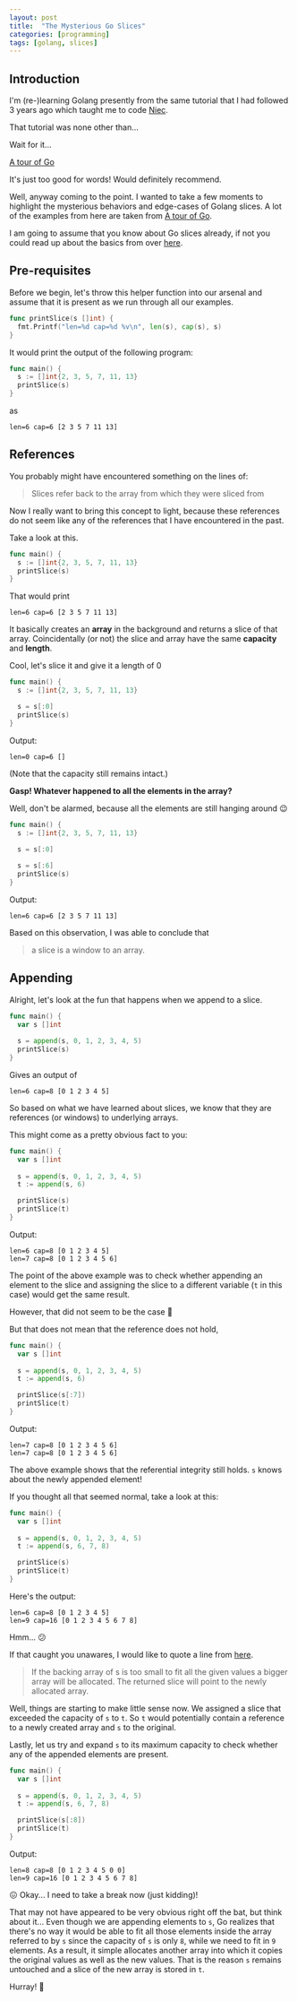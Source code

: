 ```yaml
---
layout: post
title:  "The Mysterious Go Slices"
categories: [programming]
tags: [golang, slices]
---
```


## Introduction

I'm (re-)learning Golang presently from the same tutorial that I had followed 3 years ago which taught me to code [Niec](https://github.com/tkshnwesper/niec).

That tutorial was none other than...

Wait for it...

[A tour of Go][A tour of Go]

It's just too good for words! Would definitely recommend.

Well, anyway coming to the point. I wanted to take a few moments to highlight the mysterious behaviors and edge-cases of Golang slices. A lot of the examples from here are taken from [A tour of Go][A tour of Go].

I am going to assume that you know about Go slices already, if not you could read up about the basics from over [here](https://tour.golang.org/moretypes/7).

## Pre-requisites

Before we begin, let's throw this helper function into our arsenal and assume that it is present as we run through all our examples.

```go
func printSlice(s []int) {
  fmt.Printf("len=%d cap=%d %v\n", len(s), cap(s), s)
}
```

It would print the output of the following program:

```go
func main() {
  s := []int{2, 3, 5, 7, 11, 13}
  printSlice(s)
}
```

as

```text
len=6 cap=6 [2 3 5 7 11 13]
```

## References

You probably might have encountered something on the lines of:

> Slices refer back to the array from which they were sliced from

Now I really want to bring this concept to light, because these references do not seem like any of the references that I have encountered in the past.

Take a look at this.

```go
func main() {
  s := []int{2, 3, 5, 7, 11, 13}
  printSlice(s)
}
```

That would print

```text
len=6 cap=6 [2 3 5 7 11 13]
```

It basically creates an **array** in the background and returns a slice of that array. Coincidentally (or not) the slice and array have the same **capacity** and **length**.

Cool, let's slice it and give it a length of 0

```go
func main() {
  s := []int{2, 3, 5, 7, 11, 13}

  s = s[:0]
  printSlice(s)
}
```

Output:

```text
len=0 cap=6 []
```

(Note that the capacity still remains intact.)

**Gasp! Whatever happened to all the elements in the array?**

Well, don't be alarmed, because all the elements are still hanging around 😉

```go
func main() {
  s := []int{2, 3, 5, 7, 11, 13}
  
  s = s[:0]

  s = s[:6]
  printSlice(s)
}
```

Output:

```text
len=6 cap=6 [2 3 5 7 11 13]
```

Based on this observation, I was able to conclude that

> a slice is a window to an array.

## Appending

Alright, let's look at the fun that happens when we append to a slice.

```go
func main() {
  var s []int
  
  s = append(s, 0, 1, 2, 3, 4, 5)
  printSlice(s)
}
```

Gives an output of

```text
len=6 cap=8 [0 1 2 3 4 5]
```

So based on what we have learned about slices, we know that they are references (or windows) to underlying arrays.

This might come as a pretty obvious fact to you:

```go
func main() {
  var s []int
  
  s = append(s, 0, 1, 2, 3, 4, 5)
  t := append(s, 6)

  printSlice(s)
  printSlice(t)
}
```

Output:

```text
len=6 cap=8 [0 1 2 3 4 5]
len=7 cap=8 [0 1 2 3 4 5 6]
```

The point of the above example was to check whether appending an element to the slice and assigning the slice to a different variable (`t` in this case) would get the same result.

However, that did not seem to be the case 🤔

But that does not mean that the reference does not hold,

```go
func main() {
  var s []int
  
  s = append(s, 0, 1, 2, 3, 4, 5)
  t := append(s, 6)

  printSlice(s[:7])
  printSlice(t)
}
```

Output:

```text
len=7 cap=8 [0 1 2 3 4 5 6]
len=7 cap=8 [0 1 2 3 4 5 6]
```

The above example shows that the referential integrity still holds. `s` knows about the newly appended element!

If you thought all that seemed normal, take a look at this:

```go
func main() {
  var s []int
  
  s = append(s, 0, 1, 2, 3, 4, 5)
  t := append(s, 6, 7, 8)

  printSlice(s)
  printSlice(t)
}
```

Here's the output:

```text
len=6 cap=8 [0 1 2 3 4 5]
len=9 cap=16 [0 1 2 3 4 5 6 7 8]
```

Hmm... 😕

If that caught you unawares, I would like to quote a line from [here](https://tour.golang.org/moretypes/15).

> If the backing array of s is too small to fit all the given values a bigger array will be allocated. The returned slice will point to the newly allocated array.

Well, things are starting to make little sense now. We assigned a slice that exceeded the capacity of `s` to `t`. So `t` would potentially contain a reference to a newly created array and `s` to the original.

Lastly, let us try and expand `s` to its maximum capacity to check whether any of the appended elements are present.

```go
func main() {
  var s []int
  
  s = append(s, 0, 1, 2, 3, 4, 5)
  t := append(s, 6, 7, 8)

  printSlice(s[:8])
  printSlice(t)
}
```

Output:

```text
len=8 cap=8 [0 1 2 3 4 5 0 0]
len=9 cap=16 [0 1 2 3 4 5 6 7 8]
```

😖 Okay... I need to take a break now (just kidding)!

That may not have appeared to be very obvious right off the bat, but think about it... Even though we are appending elements to `s`, Go realizes that there's no way it would be able to fit all those elements inside the array referred to by `s` since the capacity of `s` is only `8`, while we need to fit in `9` elements. As a result, it simple allocates another array into which it copies the original values as well as the new values. That is the reason `s` remains untouched and a slice of the new array is stored in `t`.

Hurray! 🎊

[A tour of Go]: https://tour.golang.org
